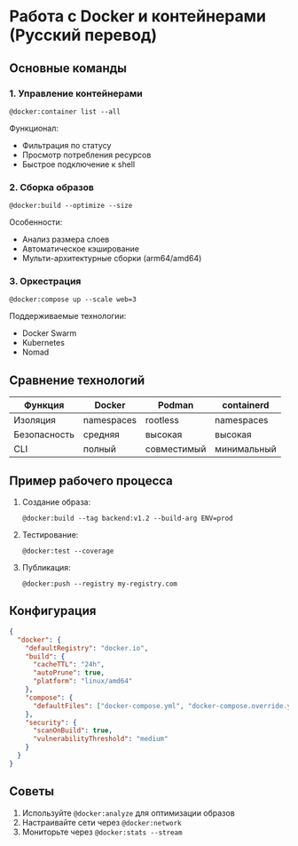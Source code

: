 # Работа с Docker и контейнерами (Русский перевод)

## Основные команды

### 1. Управление контейнерами
```cursor
@docker:container list --all
```
Функционал:
- Фильтрация по статусу
- Просмотр потребления ресурсов
- Быстрое подключение к shell

### 2. Сборка образов
```cursor
@docker:build --optimize --size
```
Особенности:
- Анализ размера слоев
- Автоматическое кэширование
- Мульти-архитектурные сборки (arm64/amd64)

### 3. Оркестрация
```cursor
@docker:compose up --scale web=3
```
Поддерживаемые технологии:
- Docker Swarm
- Kubernetes
- Nomad

## Сравнение технологий

| Функция         | Docker            | Podman           | containerd       |
|----------------|-------------------|------------------|------------------|
| Изоляция       | namespaces        | rootless         | namespaces       |
| Безопасность   | средняя           | высокая          | высокая          |
| CLI            | полный            | совместимый      | минимальный      |

## Пример рабочего процесса
1. Создание образа:
   ```cursor
   @docker:build --tag backend:v1.2 --build-arg ENV=prod
   ```
2. Тестирование:
   ```cursor
   @docker:test --coverage
   ```
3. Публикация:
   ```cursor
   @docker:push --registry my-registry.com
   ```

## Конфигурация
```json
{
  "docker": {
    "defaultRegistry": "docker.io",
    "build": {
      "cacheTTL": "24h",
      "autoPrune": true,
      "platform": "linux/amd64"
    },
    "compose": {
      "defaultFiles": ["docker-compose.yml", "docker-compose.override.yml"]
    },
    "security": {
      "scanOnBuild": true,
      "vulnerabilityThreshold": "medium"
    }
  }
}
```

## Советы
1. Используйте `@docker:analyze` для оптимизации образов
2. Настраивайте сети через `@docker:network`
3. Мониторьте через `@docker:stats --stream`
